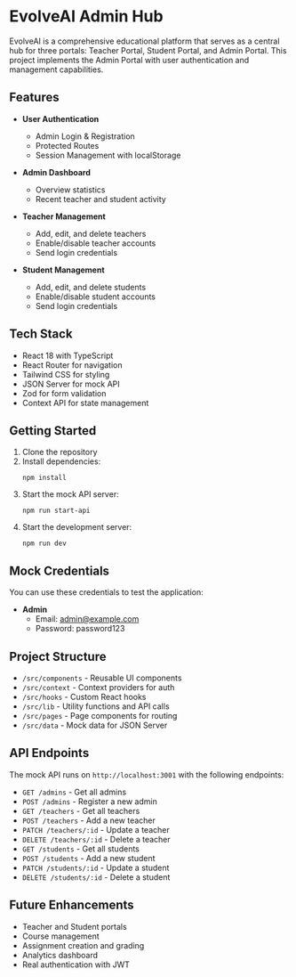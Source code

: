 
# EvolveAI Admin Hub

EvolveAI is a comprehensive educational platform that serves as a central hub for three portals: Teacher Portal, Student Portal, and Admin Portal. This project implements the Admin Portal with user authentication and management capabilities.

## Features

- **User Authentication**
  - Admin Login & Registration
  - Protected Routes
  - Session Management with localStorage

- **Admin Dashboard**
  - Overview statistics
  - Recent teacher and student activity

- **Teacher Management**
  - Add, edit, and delete teachers
  - Enable/disable teacher accounts
  - Send login credentials

- **Student Management**
  - Add, edit, and delete students
  - Enable/disable student accounts
  - Send login credentials

## Tech Stack

- React 18 with TypeScript
- React Router for navigation
- Tailwind CSS for styling
- JSON Server for mock API
- Zod for form validation
- Context API for state management

## Getting Started

1. Clone the repository
2. Install dependencies:
   ```
   npm install
   ```
3. Start the mock API server:
   ```
   npm run start-api
   ```
4. Start the development server:
   ```
   npm run dev
   ```

## Mock Credentials

You can use these credentials to test the application:

- **Admin**
  - Email: admin@example.com
  - Password: password123

## Project Structure

- `/src/components` - Reusable UI components
- `/src/context` - Context providers for auth
- `/src/hooks` - Custom React hooks
- `/src/lib` - Utility functions and API calls
- `/src/pages` - Page components for routing
- `/src/data` - Mock data for JSON Server

## API Endpoints

The mock API runs on `http://localhost:3001` with the following endpoints:

- `GET /admins` - Get all admins
- `POST /admins` - Register a new admin
- `GET /teachers` - Get all teachers
- `POST /teachers` - Add a new teacher
- `PATCH /teachers/:id` - Update a teacher
- `DELETE /teachers/:id` - Delete a teacher
- `GET /students` - Get all students
- `POST /students` - Add a new student
- `PATCH /students/:id` - Update a student
- `DELETE /students/:id` - Delete a student

## Future Enhancements

- Teacher and Student portals
- Course management
- Assignment creation and grading
- Analytics dashboard
- Real authentication with JWT
